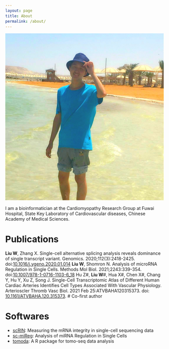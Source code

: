 ```yaml
---
layout: page
title: About
permalink: /about/
---
```


![photo][PHOTO]

I am a bioinformatician at the Cardiomyopathy Research Group at Fuwai Hospital, State Key Laboratory of Cardiovascular diseases, Chinese Academy of Medical Sciences.

# Publications
**Liu W**, Zhang X. Single-cell alternative splicing analysis reveals dominance of single transcript variant. Genomics. 2020;112(3):2418-2425. doi:[10.1016/j.ygeno.2020.01.014](https://doi.org/10.1016/j.ygeno.2020.01.014)
**Liu W**, Shomron N. Analysis of microRNA Regulation in Single Cells. Methods Mol Biol. 2021;2243:339-354. doi:[10.1007/978-1-0716-1103-6_18](https://doi.org/10.1007/978-1-0716-1103-6_18)
Hu Z#, **Liu W**#, Hua X#, Chen X#, Chang Y, Hu Y, Xu Z, Song J. Single-Cell Transcriptomic Atlas of Different Human Cardiac Arteries Identifies Cell Types Associated With Vascular Physiology. Arterioscler Thromb Vasc Biol. 2021 Feb 25:ATVBAHA120315373. doi: [10.1161/ATVBAHA.120.315373](https://doi.org/10.1161/ATVBAHA.120.315373).
\# Co-first author

# Softwares
* [scRIN][SCRIN]: Measuring the mRNA integrity in single-cell sequencing data
* [sc-miReg][SC-MIREG]: Analysis of miRNA Regulation in Single Cells
* [tomoda][TOMODA]: A R package for tomo-seq data analysis

[PHOTO]: /img/photo.jpg
[SCRIN]: https://github.com/liuwd15/scRIN
[SC-MIREG]: https://github.com/liuwd15/sc-mireg/
[TOMODA]: https://github.com/liuwd15/tomoda/